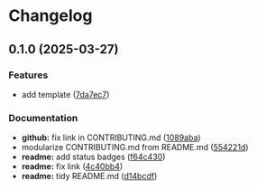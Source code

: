 # Changelog

## 0.1.0 (2025-03-27)


### Features

* add template ([7da7ec7](https://github.com/remarkablemark/python_package_template/commit/7da7ec75254a69c69829c090b6430be720bb3996))


### Documentation

* **github:** fix link in CONTRIBUTING.md ([1089aba](https://github.com/remarkablemark/python_package_template/commit/1089abaf498396f7c7bbfb67de56140f347d2505))
* modularize CONTRIBUTING.md from README.md ([554221d](https://github.com/remarkablemark/python_package_template/commit/554221def9cfb587f5630e31330163462320cad9))
* **readme:** add status badges ([f64c430](https://github.com/remarkablemark/python_package_template/commit/f64c430010b418fefbf13b40835bd0320e79d718))
* **readme:** fix link ([4c40bb4](https://github.com/remarkablemark/python_package_template/commit/4c40bb4e4195b6302afa8ded39ce4a0781306d3e))
* **readme:** tidy README.md ([d14bcdf](https://github.com/remarkablemark/python_package_template/commit/d14bcdfd863c2b9063984c52df7cddb0e6bb2d57))
